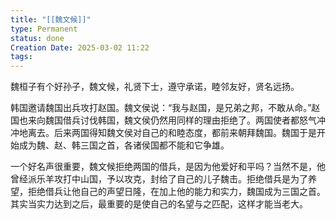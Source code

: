 ```yaml
---
title: "[[魏文候]]"
type: Permanent
status: done
Creation Date: 2025-03-02 11:22
tags:
---
```

魏桓子有个好孙子，魏文候，礼贤下士，遵守承诺，睦邻友好，贤名远扬。

韩国邀请魏国出兵攻打赵国。魏文侯说：“我与赵国，是兄弟之邦，不敢从命。”赵国也来向魏国借兵讨伐韩国，魏文侯仍然用同样的理由拒绝了。两国使者都怒气冲冲地离去。后来两国得知魏文侯对自己的和睦态度，都前来朝拜魏国。魏国于是开始成为魏、赵、韩三国之首，各诸侯国都不能和它争雄。

一个好名声很重要，魏文候拒绝两国的借兵，是因为他爱好和平吗？当然不是，他曾经派乐羊攻打中山国，予以攻克，封给了自己的儿子魏击。拒绝借兵是为了养望，拒绝借兵让他自己的声望日隆，在加上他的能力和实力，魏国成为三国之首。其实当实力达到之后，最重要的是使自己的名望与之匹配，这样才能当老大。